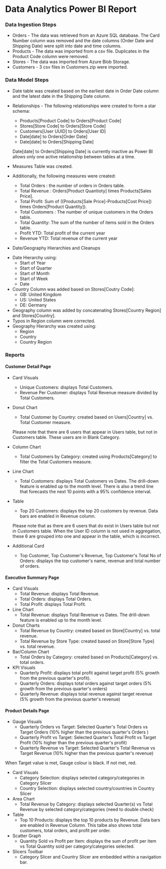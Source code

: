 # Data Analytics Power BI Report

### Data Ingestion Steps 
* Orders - The data was retrieved from an Azure SQL database. The Card Number column was removed and the date columns (Order Date and Shipping Date) were split into date and time columns. 
* Products - The data was imported from a csv file. Duplicates in the Product Code column were removed. 
* Stores - The data was imported from Azure Blob Storage.  
* Customers - 3 csv files in Customers.zip were imported. 

### Data Model Steps
* Date table was created based on the earliest date in Order Date column and the latest date in the Shipping Date column.
* Relationships - The following relationships were created to form a star schema: 
  - Products[Product Code] to Orders[Product Code]
  - Stores[Store Code] to Orders[Store Code]
  - Customers[User UUID] to Orders[User ID]
  - Date[date] to Orders[Order Date]
  - Date[date] to Orders[Shipping Date] 

  Date[date] to Orders[Shipping Date] is currently inactive as Power BI allows only one active relationship between tables at a time. 
* Measures Table was created. 
* Additionally, the following measures were created: 
  - Total Orders : the number of orders in Orders table.
  - Total Revenue : Orders[Product Quantioty] times Products[Sales Price].
  - Total Profit: Sum of ((Products[Sale Price]-Products[Cost Price]) times Orders[Product Quantity]).
  - Total Customers : The number of unique customers in the Orders table.
  - Total Quantity: The sum of the number of items sold in the Orders table. 
  - Profit YTD: Total profit of the current year
  - Revenue YTD: Total revenue of the current year 
*  Date/Geography Hierarchies and Cleanups 
  - Date Hierarchy using:
    - Start of Year
    - Start of Quarter
    - Start of Month
    - Start of Week
    - Date
  - Country Column was added based on Stores[Coutry Code]:
    - GB: United Kingdom
    - US: United States
    - DE: Germany
  - Geography column was added by concatenating Stores[Country Region] and Stores[Country].
  - Typos in Region column were corrected.
  - Geography Hierarchy was created using:
    - Region
    - Country
    - Country Region
### Reports 
#### Customer Detail Page 
* Card Visuals 
  - Unique Customers: displays Total Customers.
  - Revenue Per Customer: displays Total Revenue measure divided by Total Customers.
* Donut Chart
  - Total Customer by Country: created based on Users[Country] vs. Total Customer measure.
  
  Please note that there are 6 users that appear in Users table, but not in Customers table. These users are in Blank Category. 
* Column Chart 
  - Total Customers by Category:  created using Products[Category] to filter the Total Customers measure.
* Line Chart 
  -  Total Customers: displays Total Customers vs Dates. The drill-down feature is enabled up to the month level. There is also a trend line that forecasts the next 10 points with a 95% confidence interval.
* Table 
  - Top 20 Customers: displays the top 20 customers by revenue. Data bars are enabled in Revenue column. 
  
  Please note that as there are 6 users that do exist in Users table but not in Customers table. When the User ID column is not used in aggregation, these 6 are grouped into one and appear in the table, which is incorrect.  
* Additional Card  
  - Top Customer, Top Customer's Revenue, Top Customer's Total No of Orders:  displays the top customer's name, revenue and total number of orders.  
#### Executive Summary Page 
* Card Visuals 
  - Total Revenue: displays Total Revenue.
  - Total Orders: displays Total Orders.
  - Total Profit: displays Total Profit.
* Line Chart 
  -  Total Revenue: displays Total Revenue vs Dates. The drill-down feature is enabled up to the month level.
* Donut Charts
  - Total Revenue by Country: created based on Store[Country] vs. total revenue. 
  - Total Revenue by Store Type: created based on Store[Store Type] vs. total revenue.
* Bar/Column Chart 
  - Total Orders by Category:  created based on Products[Category] vs. total orders.
* KPI Visuals
  - Quarterly Profit: displays total profit against target profit (5% growth from the previous quarter's profit).
  - Quarterly Orders: displays total orders against target orders (5%  growth from the previous quarter's orders)
  - Quarterly Revenue: displays total revenue against target revenue (5% growth from the previous quarter's revenue)
#### Product Details Page 
* Gauge Visuals
  - Quarterly Orders vs Target: Selected Quarter's Total Orders vs Target Orders (10% higher than the previous quarter's Orders )
  - Quarterly Profit vs Target: Selected Quarter's Total Profit vs Target Profit (10% higher than the previous quarter's profit)
  - Quarterly Revenue vs Target: Selected Quarter's Total Revenue vs Target Revenue (10% higher than the previous quarter's revenue)

When Target value is met, Gauge colour is black. If not met,  red. 
* Card Visuals
  - Category Selection: displays selected category/categories in Category Slicer 
  - Country Selection: displays selected country/countries in Country Slicer
* Area Chart 
  - Total Revenue by Category: displays selected Quarter(s) vs Total Revenue by selected category/categories
(need to double check)
* Table 
  - Top 10 Products: displays the top 10 products by Revenue. Data bars are enabled in Revenue Column. This talbe also shows total customers, total orders, and profit per order. 
* Scatter Graph 
  - Quantity Sold vs Profit per Item: displays the sum of profit per item vs Total Quantity sold per category/categories selected. 
* Slicers Toolbar
    - Category Slicer and Country Slicer are embedded within a navigation bar.  

    


